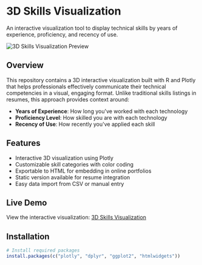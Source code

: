 # 3D Skills Visualization

An interactive visualization tool to display technical skills by years of experience, proficiency, and recency of use.

![3D Skills Visualization Preview](assets/skills_viz_preview.png)

## Overview

This repository contains a 3D interactive visualization built with R and Plotly that helps professionals effectively communicate their technical competencies in a visual, engaging format. Unlike traditional skills listings in resumes, this approach provides context around:

- **Years of Experience**: How long you've worked with each technology
- **Proficiency Level**: How skilled you are with each technology
- **Recency of Use**: How recently you've applied each skill

## Features

- Interactive 3D visualization using Plotly
- Customizable skill categories with color coding
- Exportable to HTML for embedding in online portfolios
- Static version available for resume integration
- Easy data import from CSV or manual entry

## Live Demo

View the interactive visualization: [3D Skills Visualization](https://yourusername.github.io/skills-visualization/)

## Installation

```r
# Install required packages
install.packages(c("plotly", "dplyr", "ggplot2", "htmlwidgets"))

